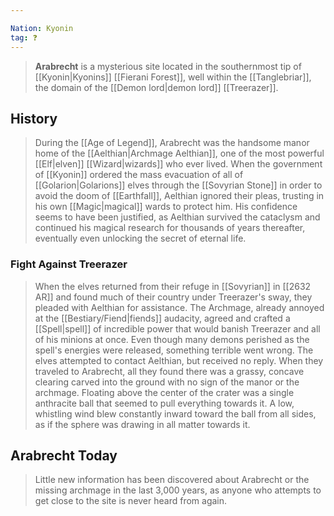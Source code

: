 ```yaml
---

Nation: Kyonin
tag: ❓
---
```

> **Arabrecht** is a mysterious site located in the southernmost tip of [[Kyonin|Kyonins]] [[Fierani Forest]], well within the [[Tanglebriar]], the domain of the [[Demon lord|demon lord]] [[Treerazer]].



## History

> During the [[Age of Legend]], Arabrecht was the handsome manor home of the [[Aelthian|Archmage Aelthian]], one of the most powerful [[Elf|elven]] [[Wizard|wizards]] who ever lived. When the government of [[Kyonin]] ordered the mass evacuation of all of [[Golarion|Golarions]] elves through the [[Sovyrian Stone]] in order to avoid the doom of [[Earthfall]], Aelthian ignored their pleas, trusting in his own [[Magic|magical]] wards to protect him. His confidence seems to have been justified, as Aelthian survived the cataclysm and continued his magical research for thousands of years thereafter, eventually even unlocking the secret of eternal life.


### Fight Against Treerazer

> When the elves returned from their refuge in [[Sovyrian]] in [[2632 AR]] and found much of their country under Treerazer's sway, they pleaded with Aelthian for assistance. The Archmage, already annoyed at the [[Bestiary/Fiend|fiends]] audacity, agreed and crafted a [[Spell|spell]] of incredible power that would banish Treerazer and all of his minions at once. Even though many demons perished as the spell's energies were released, something terrible went wrong. The elves attempted to contact Aelthian, but received no reply. When they traveled to Arabrecht, all they found there was a grassy, concave clearing carved into the ground with no sign of the manor or the archmage. Floating above the center of the crater was a single anthracite ball that seemed to pull everything towards it. A low, whistling wind blew constantly inward toward the ball from all sides, as if the sphere was drawing in all matter towards it.


## Arabrecht Today

> Little new information has been discovered about Arabrecht or the missing archmage in the last 3,000 years, as anyone who attempts to get close to the site is never heard from again.







